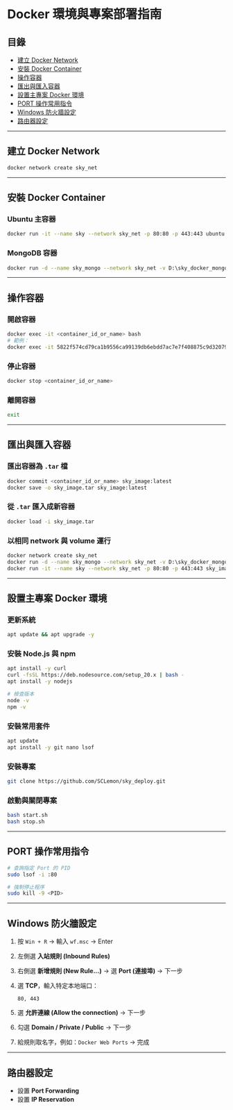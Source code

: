 # Docker 環境與專案部署指南

## 目錄

* [建立 Docker Network](#建立-docker-network)
* [安裝 Docker Container](#安裝-docker-container)
* [操作容器](#操作容器)
* [匯出與匯入容器](#匯出與匯入容器)
* [設置主專案 Docker 環境](#設置主專案-docker-環境)
* [PORT 操作常用指令](#port-操作常用指令)
* [Windows 防火牆設定](#windows-防火牆設定)
* [路由器設定](#路由器設定)

---

## 建立 Docker Network

```bash
docker network create sky_net
```

---

## 安裝 Docker Container

### Ubuntu 主容器

```bash
docker run -it --name sky --network sky_net -p 80:80 -p 443:443 ubuntu:22.04 bash
```

### MongoDB 容器

```bash
docker run -d --name sky_mongo --network sky_net -v D:\sky_docker_mongodb:/data/db mongo:8.0
```

---

## 操作容器

### 開啟容器

```bash
docker exec -it <container_id_or_name> bash
# 範例：
docker exec -it 5822f574cd79ca1b9556ca99139db6ebdd7ac7e7f408875c9d32079478761c4b bash
```

### 停止容器

```bash
docker stop <container_id_or_name>
```

### 離開容器

```bash
exit
```

---

## 匯出與匯入容器

### 匯出容器為 `.tar` 檔

```bash
docker commit <container_id_or_name> sky_image:latest
docker save -o sky_image.tar sky_image:latest
```

### 從 `.tar` 匯入成新容器

```bash
docker load -i sky_image.tar
```

### 以相同 network 與 volume 運行

```bash
docker network create sky_net
docker run -d --name sky_mongo --network sky_net -v D:\sky_docker_mongodb:/data/db mongo:8.0
docker run -it --name sky --network sky_net -p 80:80 -p 443:443 sky_image:latest
```

---

## 設置主專案 Docker 環境

### 更新系統

```bash
apt update && apt upgrade -y
```

### 安裝 Node.js 與 npm

```bash
apt install -y curl
curl -fsSL https://deb.nodesource.com/setup_20.x | bash -
apt install -y nodejs

# 檢查版本
node -v
npm -v
```

### 安裝常用套件

```bash
apt update
apt install -y git nano lsof
```

### 安裝專案

```bash
git clone https://github.com/SCLemon/sky_deploy.git
```

### 啟動與關閉專案

```bash
bash start.sh
bash stop.sh
```

---

## PORT 操作常用指令

```bash
# 查詢指定 Port 的 PID
sudo lsof -i :80

# 強制停止程序
sudo kill -9 <PID>
```

---

## Windows 防火牆設定

1. 按 `Win + R` → 輸入 `wf.msc` → Enter
2. 左側選 **入站規則 (Inbound Rules)**
3. 右側選 **新增規則 (New Rule...)** → 選 **Port (連接埠)** → 下一步
4. 選 **TCP**，輸入特定本地端口：

   ```
   80, 443
   ```
5. 選 **允許連線 (Allow the connection)** → 下一步
6. 勾選 **Domain / Private / Public** → 下一步
7. 給規則取名字，例如：`Docker Web Ports` → 完成

---

## 路由器設定

* 設置 **Port Forwarding**
* 設置 **IP Reservation**
